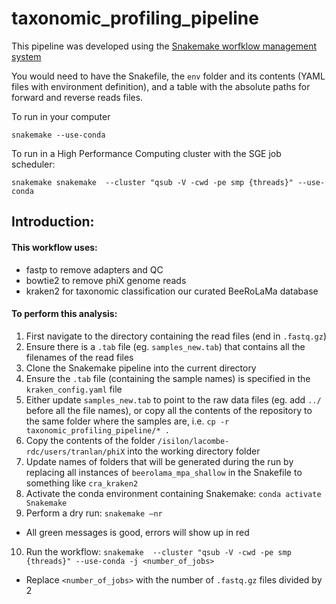 # taxonomic_profiling_pipeline


This pipeline was developed using the [Snakemake worfklow management system](https://snakemake.readthedocs.io/en/stable/)

You would need to have the Snakefile, the `env` folder and its contents (YAML files with environment definition), and a table with the absolute paths for forward and reverse reads files.

To run in your computer

`snakemake --use-conda`

To run in a High Performance Computing cluster with the SGE job scheduler:

`snakemake snakemake  --cluster "qsub -V -cwd -pe smp {threads}" --use-conda`

## Introduction:
#### This workflow uses:
- fastp to remove adapters and QC
- bowtie2 to remove phiX genome reads
- kraken2 for taxonomic classification our curated BeeRoLaMa database

#### To perform this analysis:
1.	First navigate to the directory containing the read files (end in `.fastq.gz`)
2.	Ensure there is a `.tab` file (eg. `samples_new.tab`) that contains all the filenames of the read files
3.	Clone the Snakemake pipeline into the current directory
4.	Ensure the `.tab` file (containing the sample names) is specified in the `kraken_config.yaml` file
5.	Either update `samples_new.tab` to point to the raw data files (eg. add `../` before all the file names), or copy all the contents of the repository to the same folder where the samples are, i.e. `cp -r taxonomic_profiling_pipeline/* .`
6.	Copy the contents of the folder `/isilon/lacombe-rdc/users/tranlan/phiX` into the working directory folder
7.	Update names of folders that will be generated during the run by replacing all instances of `beerolama_mpa_shallow` in the Snakefile to something like `cra_kraken2`
8.	Activate the conda environment containing Snakemake: `conda activate Snakemake`
9.	Perform a dry run: `snakemake –nr`
  - All green messages is good, errors will show up in red
10.	Run the workflow: `snakemake  --cluster "qsub -V -cwd -pe smp {threads}" --use-conda -j <number_of_jobs>`
  - Replace `<number_of_jobs>` with the number of `.fastq.gz` files divided by 2
